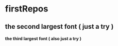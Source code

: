 # firstRepos
## the second largest font ( just a try )
#### the third largest font ( also just a try )
